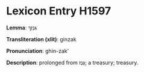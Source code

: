 # Lexicon Entry H1597

**Lemma**: גִּנְזַךְ

**Transliteration (xlit)**: ginzak

**Pronunciation**: ghin-zak'

**Description**:
prolonged from גֶּנֶז; a treasury; treasury.
